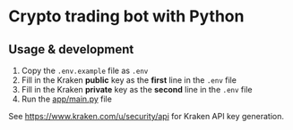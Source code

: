 # Crypto trading bot with Python

## Usage & development
1. Copy the `.env.example` file as `.env`
2. Fill in the Kraken **public** key as the **first** line in the `.env` file
3. Fill in the Kraken **private** key as the **second** line in the `.env` file
4. Run the [app/main.py](app/main.py) file

See https://www.kraken.com/u/security/api for Kraken API key generation.
